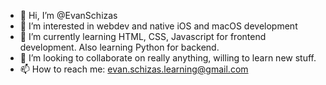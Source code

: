 - 👋 Hi, I’m @EvanSchizas
- 👀 I’m interested in webdev and native iOS and macOS development
- 🌱 I’m currently learning HTML, CSS, Javascript for frontend development. Also learning Python for backend.
- 💞️ I’m looking to collaborate on really anything, willing to learn new stuff.
- 📫 How to reach me: evan.schizas.learning@gmail.com

<!---
EvanSchizas/EvanSchizas is a ✨ special ✨ repository because its `README.md` (this file) appears on your GitHub profile.
You can click the Preview link to take a look at your changes.
--->
